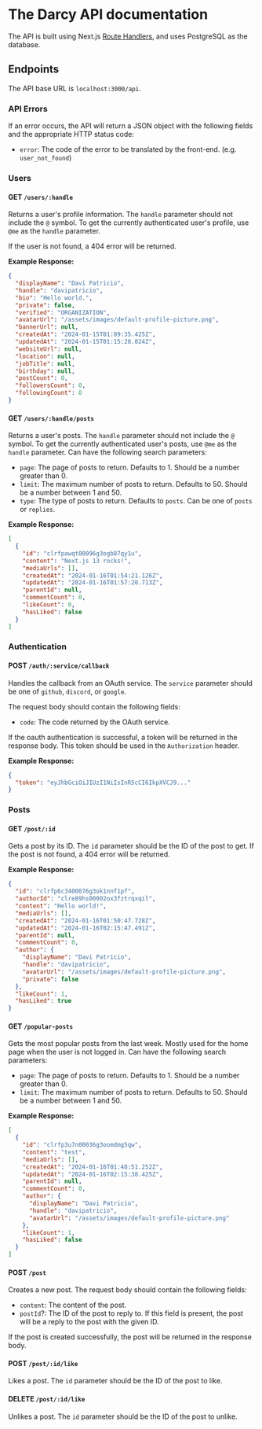# The Darcy API documentation

The API is built using Next.js [Route Handlers](https://nextjs.org/docs/app/building-your-application/routing/route-handlers), and uses PostgreSQL as the database.

## Endpoints

The API base URL is `localhost:3000/api`.

### API Errors

If an error occurs, the API will return a JSON object with the following fields and the appropriate HTTP status code:

- `error`: The code of the error to be translated by the front-end. (e.g. `user_not_found`)

### Users

#### GET `/users/:handle`

Returns a user's profile information. The `handle` parameter should not include the `@` symbol. To get the currently authenticated user's profile, use `@me` as the `handle` parameter.

If the user is not found, a 404 error will be returned.

**Example Response:**

```json
{
  "displayName": "Davi Patricio",
  "handle": "davipatricio",
  "bio": "Hello world.",
  "private": false,
  "verified": "ORGANIZATION",
  "avatarUrl": "/assets/images/default-profile-picture.png",
  "bannerUrl": null,
  "createdAt": "2024-01-15T01:09:35.425Z",
  "updatedAt": "2024-01-15T01:15:28.024Z",
  "websiteUrl": null,
  "location": null,
  "jobTitle": null,
  "birthday": null,
  "postCount": 0,
  "followersCount": 0,
  "followingCount": 0
}
```

#### GET `/users/:handle/posts`

Returns a user's posts. The `handle` parameter should not include the `@` symbol. To get the currently authenticated user's posts, use `@me` as the `handle` parameter.
Can have the following search parameters:

- `page`: The page of posts to return. Defaults to 1. Should be a number greater than 0.
- `limit`: The maximum number of posts to return. Defaults to 50. Should be a number between 1 and 50.
- `type`: The type of posts to return. Defaults to `posts`. Can be one of `posts` or `replies`.

**Example Response:**

```json
[
  {
    "id": "clrfpawqt00096g3ogb87qy1u",
    "content": "Next.js 13 rocks!",
    "mediaUrls": [],
    "createdAt": "2024-01-16T01:54:21.126Z",
    "updatedAt": "2024-01-16T01:57:20.713Z",
    "parentId": null,
    "commentCount": 0,
    "likeCount": 0,
    "hasLiked": false
  }
]
```

### Authentication

#### POST `/auth/:service/callback`

Handles the callback from an OAuth service. The `service` parameter should be one of `github`, `discord`, or `google`.

The request body should contain the following fields:

- `code`: The code returned by the OAuth service.

If the oauth authentication is successful, a token will be returned in the response body. This token should be used in the `Authorization` header.

**Example Response:**

```json
{
  "token": "eyJhbGciOiJIUzI1NiIsInR5cCI6IkpXVCJ9..."
}
```

### Posts

#### GET `/post/:id`

Gets a post by its ID. The `id` parameter should be the ID of the post to get.
If the post is not found, a 404 error will be returned.

**Example Response:**

```json
{
  "id": "clrfp6c3400076g3ok1nnf1pf",
  "authorId": "clre89hs00002ox3fztrqxqil",
  "content": "Hello world!",
  "mediaUrls": [],
  "createdAt": "2024-01-16T01:50:47.728Z",
  "updatedAt": "2024-01-16T02:15:47.491Z",
  "parentId": null,
  "commentCount": 0,
  "author": {
    "displayName": "Davi Patricio",
    "handle": "davipatricio",
    "avatarUrl": "/assets/images/default-profile-picture.png",
    "private": false
  },
  "likeCount": 1,
  "hasLiked": true
}
```

#### GET `/popular-posts`

Gets the most popular posts from the last week. Mostly used for the home page when the user is not logged in. Can have the following search parameters:

- `page`: The page of posts to return. Defaults to 1. Should be a number greater than 0.
- `limit`: The maximum number of posts to return. Defaults to 50. Should be a number between 1 and 50.

**Example Response:**

```json
[
  {
    "id": "clrfp3u7n00036g3oomdmg5qw",
    "content": "test",
    "mediaUrls": [],
    "createdAt": "2024-01-16T01:48:51.252Z",
    "updatedAt": "2024-01-16T02:15:38.425Z",
    "parentId": null,
    "commentCount": 0,
    "author": {
      "displayName": "Davi Patricio",
      "handle": "davipatricio",
      "avatarUrl": "/assets/images/default-profile-picture.png"
    },
    "likeCount": 1,
    "hasLiked": false
  }
]
```

#### POST `/post`

Creates a new post. The request body should contain the following fields:

- `content`: The content of the post.
- `postId`?: The ID of the post to reply to. If this field is present, the post will be a reply to the post with the given ID.

If the post is created successfully, the post will be returned in the response body.

#### POST `/post/:id/like`

Likes a post. The `id` parameter should be the ID of the post to like.

#### DELETE `/post/:id/like`

Unlikes a post. The `id` parameter should be the ID of the post to unlike.
